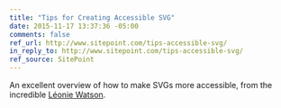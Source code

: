 ```yaml
---
title: "Tips for Creating Accessible SVG"
date: 2015-11-17 13:37:36 -05:00
comments: false
ref_url: http://www.sitepoint.com/tips-accessible-svg/
in_reply_to: http://www.sitepoint.com/tips-accessible-svg/
ref_source: SitePoint
---
```


An excellent overview of how to make SVGs more accessible, from the incredible [Léonie Watson](https://twitter.com/leoniewatson).